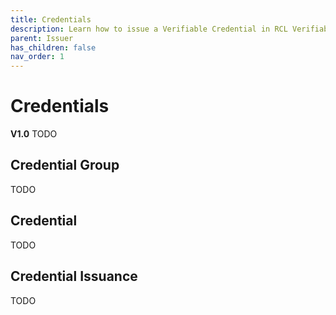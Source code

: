 ```yaml
---
title: Credentials
description: Learn how to issue a Verifiable Credential in RCL Verifiable Credentials.
parent: Issuer
has_children: false
nav_order: 1
---
```


# Credentials
**V1.0**
TODO

## Credential Group
TODO

## Credential
TODO

## Credential Issuance
TODO